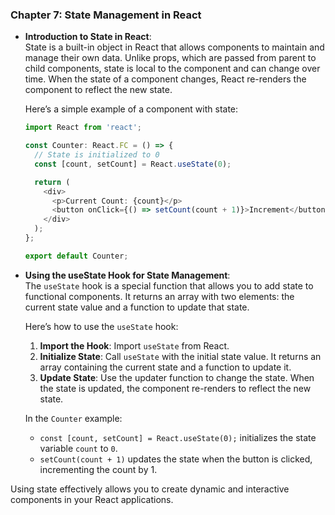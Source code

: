 ### Chapter 7: State Management in React

- **Introduction to State in React**:  
  State is a built-in object in React that allows components to maintain and manage their own data. Unlike props, which are passed from parent to child components, state is local to the component and can change over time. When the state of a component changes, React re-renders the component to reflect the new state.

  Here’s a simple example of a component with state:

  ```typescript
  import React from 'react';

  const Counter: React.FC = () => {
    // State is initialized to 0
    const [count, setCount] = React.useState(0);

    return (
      <div>
        <p>Current Count: {count}</p>
        <button onClick={() => setCount(count + 1)}>Increment</button>
      </div>
    );
  };

  export default Counter;
  ```

- **Using the useState Hook for State Management**:  
  The `useState` hook is a special function that allows you to add state to functional components. It returns an array with two elements: the current state value and a function to update that state.

  Here’s how to use the `useState` hook:

  1. **Import the Hook**: Import `useState` from React.
  2. **Initialize State**: Call `useState` with the initial state value. It returns an array containing the current state and a function to update it.
  3. **Update State**: Use the updater function to change the state. When the state is updated, the component re-renders to reflect the new state.

  In the `Counter` example:
  - `const [count, setCount] = React.useState(0);` initializes the state variable `count` to `0`.
  - `setCount(count + 1)` updates the state when the button is clicked, incrementing the count by 1.

Using state effectively allows you to create dynamic and interactive components in your React applications.